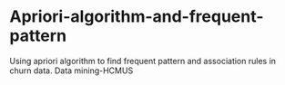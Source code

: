 # Apriori-algorithm-and-frequent-pattern
Using apriori algorithm to find frequent pattern and association rules in churn data. Data mining-HCMUS
